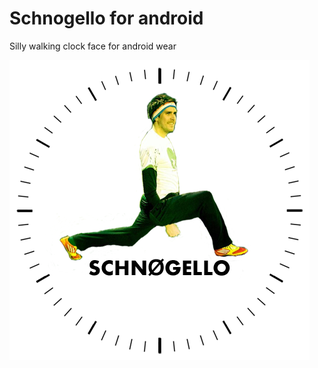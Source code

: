 # Schnogello for android
Silly walking clock face for android wear

![alt tag](https://raw.githubusercontent.com/Kianoni/schnogello-android/master/wear/src/main/res/drawable/schnogello_preview.png)